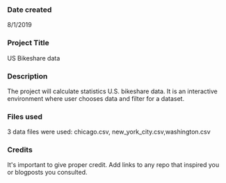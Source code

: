 ### Date created
8/1/2019

### Project Title
US Bikeshare data

### Description
The project will calculate statistics U.S. bikeshare data. It is an interactive environment where user chooses data 
and filter for a dataset.


### Files used
3 data files were used: chicago.csv, new_york_city.csv,washington.csv

### Credits
It's important to give proper credit. Add links to any repo that inspired you or blogposts you consulted.

